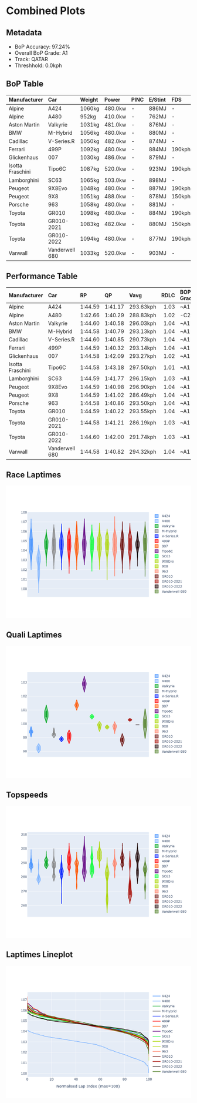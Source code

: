 # Combined Plots

## Metadata

- BoP Accuracy: 97.24%
- Overall BoP Grade: A1
- Track: QATAR
- Threshhold: 0.0kph

## BoP Table
| Manufacturer     | Car            | Weight   | Power   | PINC   | E/Stint   | FDS    | RDP    | QDP    | TDP    |
|:-----------------|:---------------|:---------|:--------|:-------|:----------|:-------|:-------|:-------|:-------|
| Alpine           | A424           | 1060kg   | 480.0kw | -      | 886MJ     | -      | 52.35% | 61.85% | 27.84% |
| Alpine           | A480           | 952kg    | 410.0kw | -      | 762MJ     | -      | 54.51% | 76.19% | 54.04% |
| Aston Martin     | Valkyrie       | 1031kg   | 481.0kw | -      | 876MJ     | -      | 53.59% | 53.33% | 21.51% |
| BMW              | M-Hybrid       | 1056kg   | 480.0kw | -      | 880MJ     | -      | 53.26% | 57.23% | 34.54% |
| Cadillac         | V-Series.R     | 1050kg   | 482.0kw | -      | 874MJ     | -      | 47.80% | 56.73% | 19.63% |
| Ferrari          | 499P           | 1092kg   | 480.0kw | -      | 884MJ     | 190kph | 53.02% | 42.32% | 9.88%  |
| Glickenhaus      | 007            | 1030kg   | 486.0kw | -      | 879MJ     | -      | 46.49% | 46.07% | 47.78% |
| Isotta Fraschini | Tipo6C         | 1087kg   | 520.0kw | -      | 923MJ     | 190kph | 43.95% | 47.22% | 31.53% |
| Lamborghini      | SC63           | 1065kg   | 503.0kw | -      | 898MJ     | -      | 46.33% | 59.50% | 29.33% |
| Peugeot          | 9X8Evo         | 1048kg   | 480.0kw | -      | 887MJ     | 190kph | 48.47% | 51.26% | 16.02% |
| Peugeot          | 9X8            | 1051kg   | 488.0kw | -      | 878MJ     | 150kph | 54.07% | 57.08% | 10.80% |
| Porsche          | 963            | 1058kg   | 480.0kw | -      | 881MJ     | -      | 50.87% | 45.25% | 30.77% |
| Toyota           | GR010          | 1098kg   | 480.0kw | -      | 884MJ     | 190kph | 52.43% | 57.12% | 12.82% |
| Toyota           | GR010-2021     | 1083kg   | 482.0kw | -      | 880MJ     | 150kph | 54.09% | 52.67% | 26.37% |
| Toyota           | GR010-2022     | 1094kg   | 480.0kw | -      | 877MJ     | 190kph | 53.48% | 69.44% | 7.86%  |
| Vanwall          | Vanderwell 680 | 1033kg   | 520.0kw | -      | 903MJ     | -      | 53.41% | 56.28% | 29.85% |

## Performance Table
| Manufacturer     | Car            | RP      | QP      | Vavg      |   RDLC | BOP-Grade   | Match   |
|:-----------------|:---------------|:--------|:--------|:----------|-------:|:------------|:--------|
| Alpine           | A424           | 1:44.59 | 1:41.17 | 293.63kph |   1.03 | ~A1         | 99.22%  |
| Alpine           | A480           | 1:42.66 | 1:40.29 | 288.83kph |   1.02 | -C2         | 71.63%  |
| Aston Martin     | Valkyrie       | 1:44.60 | 1:40.58 | 296.03kph |   1.04 | ~A1         | 100.00% |
| BMW              | M-Hybrid       | 1:44.58 | 1:40.79 | 293.13kph |   1.04 | ~A1         | 99.46%  |
| Cadillac         | V-Series.R     | 1:44.60 | 1:40.85 | 290.73kph |   1.04 | ~A1         | 99.66%  |
| Ferrari          | 499P           | 1:44.59 | 1:40.32 | 293.14kph |   1.04 | ~A1         | 99.83%  |
| Glickenhaus      | 007            | 1:44.58 | 1:42.09 | 293.27kph |   1.02 | ~A1         | 96.04%  |
| Isotta Fraschini | Tipo6C         | 1:44.58 | 1:43.18 | 297.50kph |   1.01 | ~A1         | 95.52%  |
| Lamborghini      | SC63           | 1:44.59 | 1:41.77 | 296.15kph |   1.03 | ~A1         | 99.88%  |
| Peugeot          | 9X8Evo         | 1:44.59 | 1:40.98 | 296.90kph |   1.04 | ~A1         | 98.95%  |
| Peugeot          | 9X8            | 1:44.59 | 1:41.02 | 286.49kph |   1.04 | ~A1         | 99.94%  |
| Porsche          | 963            | 1:44.58 | 1:40.86 | 293.50kph |   1.04 | ~A1         | 99.84%  |
| Toyota           | GR010          | 1:44.59 | 1:40.22 | 293.55kph |   1.04 | ~A1         | 99.71%  |
| Toyota           | GR010-2021     | 1:44.58 | 1:41.21 | 286.19kph |   1.03 | ~A1         | 98.90%  |
| Toyota           | GR010-2022     | 1:44.60 | 1:42.00 | 291.74kph |   1.03 | ~A1         | 100.00% |
| Vanwall          | Vanderwell 680 | 1:44.58 | 1:40.82 | 294.32kph |   1.04 | ~A1         | 97.32%  |

## Race Laptimes
![Race Laptimes](images/race_violin.png)

## Quali Laptimes
![Quali Laptimes](images/quali_violin.png)

## Topspeeds
![Topspeeds](images/topspeed_violin.png)

## Laptimes Lineplot
![Laptimes Lineplot](images/laptime_line.png)


